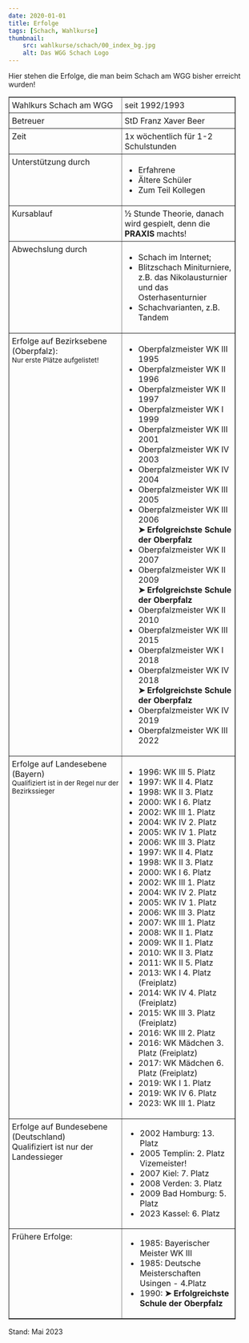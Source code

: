 ```yaml
---
date: 2020-01-01
title: Erfolge
tags: [Schach, Wahlkurse]
thumbnail: 
    src: wahlkurse/schach/00_index_bg.jpg
    alt: Das WGG Schach Logo
---
```


<style>
    table.stmittig {
        width: 90%
    }

    .up {
        vertical-align: top;
        padding: 5px;
    width: 50%
    }
</style>

Hier stehen die Erfolge, die man beim Schach am WGG bisher erreicht wurden!

<table border class="stmittig">
    <tr>
        <td class="up">Wahlkurs Schach am WGG</td>
        <td class="up">seit 1992/1993</td>
    </tr>
    <tr>
        <td class="up">Betreuer</td>
        <td class="up">StD Franz Xaver Beer</td>
    </tr>
    <tr>
        <td class="up">Zeit</td>
        <td class="up">1x wöchentlich für 1-2 Schulstunden</td>
    </tr>
    <tr>
        <td class="up">Unterstützung durch</td>
        <td class="up">
            <ul>
                <li>Erfahrene</li>
                <li>Ältere Schüler</li>
                <li>Zum Teil Kollegen</li>
            </ul>
        </td>
    </tr>
    <tr>
        <td class="up">Kursablauf</td>
        <td class="up">&#189; Stunde Theorie, danach wird gespielt, denn die <b>PRAXIS</b> machts!</td>
    </tr>
    <tr>
        <td class="up">Abwechslung durch</td>
        <td class="up">
            <ul>
                <li>Schach im Internet;</li>
                <li>Blitzschach Miniturniere, z.B. das Nikolausturnier und das Osterhasenturnier</li>
                <li>Schachvarianten, z.B. Tandem</li>
            </ul>
        </td>
    </tr>
    <tr>
        <td class="up">
            Erfolge auf Bezirksebene (Oberpfalz):<br />
            <span style="font-size:10pt">Nur erste Plätze aufgelistet!</span>
        </td>
        <td class="up">
            <ul>
                <li>Oberpfalzmeister WK III 1995</li>
                <li>Oberpfalzmeister WK II 1996</li>
                <li>Oberpfalzmeister WK II 1997</li>
                <li>Oberpfalzmeister WK I 1999</li>
                <li>Oberpfalzmeister WK III 2001</li>
                <li>Oberpfalzmeister WK IV 2003</li>
                <li>Oberpfalzmeister WK IV 2004</li>
                <li>Oberpfalzmeister WK III 2005</li>
                <li>Oberpfalzmeister WK III 2006<br /><b>&#10148; Erfolgreichste Schule der Oberpfalz</b></li>
                <li>Oberpfalzmeister WK II 2007</li>
                <li>Oberpfalzmeister WK II 2009<br /><b>&#10148; Erfolgreichste Schule der Oberpfalz</b></li>
                <li>Oberpfalzmeister WK II 2010</li>
                <li>Oberpfalzmeister WK III 2015</li>
                <li>Oberpfalzmeister WK I 2018</li>
                <li>Oberpfalzmeister WK IV 2018<br /><b>&#10148; Erfolgreichste Schule der Oberpfalz</b></li>
                <li>Oberpfalzmeister WK IV 2019</li>
                <li>Oberpfalzmeister WK III 2022</li>
            </ul>
        </td>
    </tr>
    <tr>
        <td class="up">Erfolge auf Landesebene (Bayern)<br />
        <span style="font-size:10pt">Qualifiziert ist in der Regel nur der Bezirkssieger</span>
        </td>
        <td class="up">
            <ul>
                <li>1996: WK III 5. Platz</li>
                <li>1997: WK II 4. Platz</li>
                <li>1998: WK II 3. Platz</li>
                <li>2000: WK I 6. Platz</li>
                <li>2002: WK III 1. Platz</li>
                <li>2004: WK IV 2. Platz</li>
                <li>2005: WK IV 1. Platz</li>
                <li>2006: WK III 3. Platz</li>
                <li>1997: WK II 4. Platz</li>
                <li>1998: WK II 3. Platz</li>
                <li>2000: WK I 6. Platz</li>
                <li>2002: WK III 1. Platz</li>
                <li>2004: WK IV 2. Platz</li>
                <li>2005: WK IV 1. Platz</li>
                <li>2006: WK III 3. Platz</li>
                <li>2007: WK III 1. Platz</li>
                <li>2008: WK II 1. Platz</li>
                <li>2009: WK II 1. Platz</li>
                <li>2010: WK II 3. Platz</li>
                <li>2011: WK II 5. Platz</li>
                <li>2013: WK I 4. Platz (Freiplatz)</li>
                <li>2014: WK IV 4. Platz (Freiplatz)</li>
                <li>2015: WK III 3. Platz (Freiplatz)</li>
                <li>2016: WK III 2. Platz</li>
                <li>2016: WK Mädchen 3. Platz (Freiplatz)</li>
                <li>2017: WK Mädchen 6. Platz (Freiplatz)</li>
                <li>2019: WK I 1. Platz</li>
                <li>2019: WK IV 6. Platz</li>
                <li>2023: WK III 1. Platz</li>
            </ul>
        </td>
    </tr>
    <tr>
        <td class="up">
            Erfolge auf Bundesebene (Deutschland)<br />
            Qualifiziert ist nur der Landessieger
        </td>
        <td>
            <ul>
                <li>2002 Hamburg: 13. Platz</li>
                <li>2005 Templin: 2. Platz Vizemeister!</li>
                <li>2007 Kiel: 7. Platz</li>
                <li>2008 Verden: 3. Platz </li>
                <li>2009 Bad Homburg: 5. Platz </li>
                <li>2023 Kassel: 6. Platz</li>
            </ul>
        </td>    
    </tr>
    <tr>
        <td class="up">
            Frühere Erfolge:
        </td>
        <td>
            <ul>
                <li>1985: Bayerischer Meister WK III</li>
                <li>1985: Deutsche Meisterschaften Usingen - 4.Platz </li>
                <li>1990: <b>&#10148; Erfolgreichste Schule der Oberpfalz</b></li>
            </ul>
        </td>    
    </tr>

</table>

Stand: Mai 2023